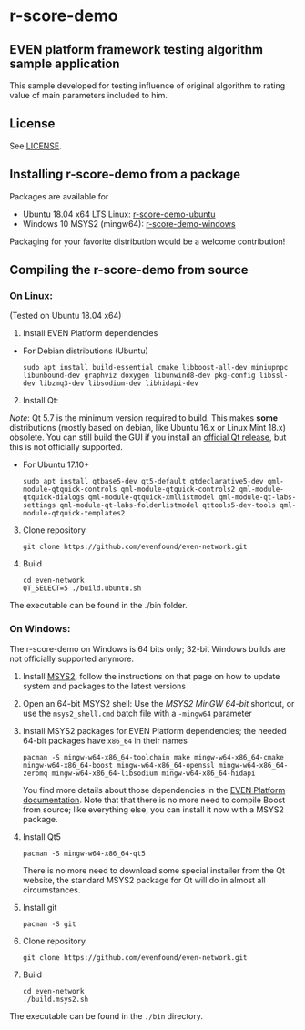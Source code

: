 # r-score-demo #

## EVEN platform framework testing algorithm sample application ##

This sample developed for testing influence of original algorithm to rating value of main parameters included to him.

## License

See [LICENSE](LICENSE).

## Installing r-score-demo from a package

Packages are available for

* Ubuntu 18.04 x64 LTS Linux: [r-score-demo-ubuntu](https://evenfound.org/packages/r-score-demo-ubuntu/)
* Windows 10 MSYS2 (mingw64): [r-score-demo-windows](https://evenfound.org/packages/r-score-demo-windows/)

Packaging for your favorite distribution would be a welcome contribution!

## Compiling the r-score-demo from source

### On Linux:

(Tested on Ubuntu 18.04 x64)

1. Install EVEN Platform dependencies

  - For Debian distributions (Ubuntu)

	`sudo apt install build-essential cmake libboost-all-dev miniupnpc libunbound-dev graphviz doxygen libunwind8-dev pkg-config libssl-dev libzmq3-dev libsodium-dev libhidapi-dev`

2. Install Qt:

  *Note*: Qt 5.7 is the minimum version required to build. This makes **some** distributions (mostly based on debian, like Ubuntu 16.x or Linux Mint 18.x) obsolete. You can still build the GUI if you install an [official Qt release](https://wiki.qt.io/Install_Qt_5_on_Ubuntu), but this is not officially supported.

  - For Ubuntu 17.10+

    `sudo apt install qtbase5-dev qt5-default qtdeclarative5-dev qml-module-qtquick-controls qml-module-qtquick-controls2 qml-module-qtquick-dialogs qml-module-qtquick-xmllistmodel qml-module-qt-labs-settings qml-module-qt-labs-folderlistmodel qttools5-dev-tools qml-module-qtquick-templates2`

3. Clone repository

    `git clone https://github.com/evenfound/even-network.git`

4. Build

    ```
    cd even-network
    QT_SELECT=5 ./build.ubuntu.sh
    ```

The executable can be found in the ./bin folder.

### On Windows:

The r-score-demo on Windows is 64 bits only; 32-bit Windows builds are not officially supported anymore.

1. Install [MSYS2](https://www.msys2.org/), follow the instructions on that page on how to update system and packages to the latest versions

2. Open an 64-bit MSYS2 shell: Use the *MSYS2 MinGW 64-bit* shortcut, or use the `msys2_shell.cmd` batch file with a `-mingw64` parameter

3. Install MSYS2 packages for EVEN Platform dependencies; the needed 64-bit packages have `x86_64` in their names

    ```
    pacman -S mingw-w64-x86_64-toolchain make mingw-w64-x86_64-cmake mingw-w64-x86_64-boost mingw-w64-x86_64-openssl mingw-w64-x86_64-zeromq mingw-w64-x86_64-libsodium mingw-w64-x86_64-hidapi
    ```

    You find more details about those dependencies in the [EVEN Platform documentation](https://github.com/evenfound/even-network/doc). Note that that there is no more need to compile Boost from source; like everything else, you can install it now with a MSYS2 package.

4. Install Qt5

    ```
    pacman -S mingw-w64-x86_64-qt5
    ```

    There is no more need to download some special installer from the Qt website, the standard MSYS2 package for Qt will do in almost all circumstances.

5. Install git

    ```
    pacman -S git
    ```

6. Clone repository

    ```
    git clone https://github.com/evenfound/even-network.git
    ```

7. Build

    ```
    cd even-network
    ./build.msys2.sh
    ```

The executable can be found in the `./bin` directory.